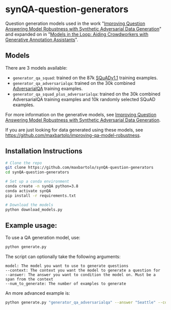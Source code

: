 # synQA-question-generators

Question generation models used in the work "[Improving Question Answering Model Robustness with Synthetic Adversarial Data Generation](https://arxiv.org/abs/2104.08678)" and expanded on in "[Models in the Loop: Aiding Crowdworkers with Generative Annotation Assistants](https://arxiv.org/abs/2112.09062)".

## Models

There are 3 models available:
* `generator_qa_squad`: trained on the 87k [SQuADv1.1](https://rajpurkar.github.io/SQuAD-explorer/) training examples.
* `generator_qa_adversarialqa`: trained on the 30k combined [AdversarialQA](https://adversarialqa.github.io/) training examples.
* `generator_qa_squad_plus_adversarialqa`: trained on the 30k combined AdversarialQA training examples and 10k randomly selected SQuAD examples.

For more information on the generative models, see [Improving Question Answering Model Robustness with Synthetic Adversarial Data Generation](https://arxiv.org/abs/2104.08678).

If you are just looking for data generated using these models, see https://github.com/maxbartolo/improving-qa-model-robustness.

## Installation Instructions

```bash
# Clone the repo
git clone https://github.com/maxbartolo/synQA-question-generators
cd synQA-question-generators

# Set up a conda environment
conda create -n synQA python=3.8
conda activate synQA
pip install -r requirements.txt

# Download the models
python download_models.py
```

## Example usage:

To use a QA generation model, use:

```bash
python generate.py
```

The script can optionally take the following arguments:
```
model: The model you want to use to generate questions
--context: The context you want the model to generate a question for
--answer: The answer you want to condition the model on. Must be a span from the context
--num_to_generate: The number of examples to generate
```

An more advanced example is:

```bash
python generate.py "generator_qa_adversarialqa" --answer "Seattle" --context "The DADC workshop will be held at NAACL '22 in Seattle. Seattle (/siˈætəl/ is a seaport city on the West Coast of the United States. With a 2020 population of 737,015, it is the largest city in both the state of Washington and the Pacific Northwest region of North America. The Seattle metropolitan area's population is 4.02 million, making it the 15th-largest in the United States. Its growth rate of 21.1% between 2010 and 2020 makes it one of the nation's fastest-growing large cities." --num_to_generate 5
```
